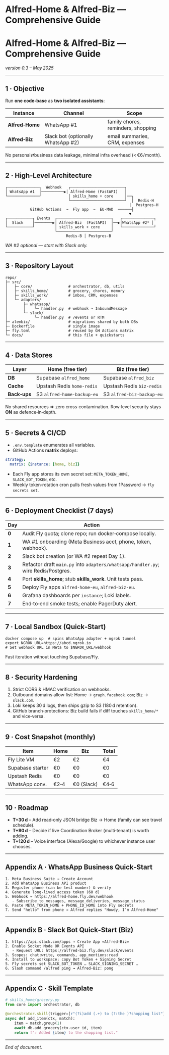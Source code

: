 # Alfred‑Home & Alfred‑Biz — Comprehensive Guide

# Alfred‑Home & Alfred‑Biz — Comprehensive Guide

*version 0.3 – May 2025*

---

## 1 · Objective

Run **one code‑base** as **two isolated assistants**:

| Instance | Channel | Scope |
| --- | --- | --- |
| **Alfred‑Home** | WhatsApp #1 | family chores, reminders, shopping |
| **Alfred‑Biz** | Slack bot (optionally WhatsApp #2) | email summaries, CRM, expenses |

No personal⇄business data leakage, minimal infra overhead (< €6 / month).

---

## 2 · High‑Level Architecture

```
┌──────────────┐  Webhook   ┌────────────────────────┐
│ WhatsApp #1  │──────────▶│ Alfred‑Home (FastAPI)   │
└──────────────┘            │ skills_home + core     │──┐
                            └────────────────────────┘  │  Redis‑H
                                                       │  Postgres‑H
           GitHub Actions  ⇢  Fly app  ⇢  EU‑MAD  ──────┤
                                                       ▼
┌───────────┐ Events  ┌────────────────────────┐   ┌──────────────┐
│  Slack    │────────▶│ Alfred‑Biz  (FastAPI)  │──▶│WhatsApp #2* │
└───────────┘         │ skills_work + core     │   └──────────────┘
                      └────────────────────────┘
                           Redis‑B │ Postgres‑B

```

*WA #2 optional — start with Slack only.*

---

## 3 · Repository Layout

```
repo/
├─ src/
│   ├─ core/                # orchestrator, db, utils
│   ├─ skills_home/         # grocery, chores, memory
│   ├─ skills_work/         # inbox, CRM, expenses
│   └─ adapters/
│       ├─ whatsapp/
│       │    └─ handler.py  # webhook → InboundMessage
│       └─ slack/
│            └─ handler.py  # /events or RTM
├─ alembic/                 # migrations shared by both DBs
├─ Dockerfile               # single image
├─ fly.toml                 # reused by GH Actions matrix
└─ docs/                    # this file + quickstarts

```

---

## 4 · Data Stores

| Layer | Home (free tier) | Biz (free tier) |
| --- | --- | --- |
| **DB** | Supabase `alfred_home` | Supabase `alfred_biz` |
| **Cache** | Upstash Redis `home‑redis` | Upstash Redis `biz‑redis` |
| **Back‑ups** | S3 `alfred‑home‑backup‑eu` | S3 `alfred‑biz‑backup‑eu` |

No shared resources ⇒ zero cross‑contamination. Row‑level security stays **ON** as defence‑in‑depth.

---

## 5 · Secrets & CI/CD

- `.env.template` enumerates all variables.
- GitHub Actions **matrix** deploys:

```yaml
strategy:
  matrix: {instance: [home, biz]}

```

- Each Fly app stores its own secret set: `META_TOKEN_HOME`, `SLACK_BOT_TOKEN`, etc.
- Weekly token‑rotation cron pulls fresh values from 1Password → `fly secrets set`.

---

## 6 · Deployment Checklist (7 days)

| Day | Action |
| --- | --- |
| **0** | Audit Fly quota; clone repo; run docker‑compose locally. |
| **1** | WA #1 onboarding (Meta Business acct, phone, token, webhook). |
| **2** | Slack bot creation (or WA #2 repeat Day 1). |
| **3** | Refactor draft `main.py` into `adapters/whatsapp/handler.py`; wire Redis/Postgres. |
| **4** | Port **skills_home**; stub **skills_work**. Unit tests pass. |
| **5** | Deploy Fly apps `alfred-home-eu`, `alfred-biz-eu`. |
| **6** | Grafana dashboards per `instance`; Loki labels. |
| **7** | End‑to‑end smoke tests; enable PagerDuty alert. |

---

## 7 · Local Sandbox (Quick‑Start)

```
docker compose up  # spins WhatsApp adapter + ngrok tunnel
export NGROK_URL=https://abcd.ngrok.io
# Set webhook URL in Meta to $NGROK_URL/webhook

```

Fast iteration without touching Supabase/Fly.

---

## 8 · Security Hardening

1. Strict CORS & HMAC verification on webhooks.
2. Outbound domains allow‑list: Home → `graph.facebook.com`; Biz → `slack.com`.
3. Loki keeps 30 d logs, then ships gzip to S3 (180 d retention).
4. GitHub branch‑protections: Biz build fails if diff touches `skills_home/*` and vice‑versa.

---

## 9 · Cost Snapshot (monthly)

| Item | Home | Biz | Total |
| --- | --- | --- | --- |
| Fly Lite VM | €2 | €2 | €4 |
| Supabase starter | €0 | €0 | €0 |
| Upstash Redis | €0 | €0 | €0 |
| WhatsApp conv. | €2‑4 | €0 (Slack) | €4‑6 |

---

## 10 · Roadmap

- **T+30 d** – Add read‑only JSON bridge Biz → Home (family can see travel schedule).
- **T+90 d** – Decide if live Coordination Broker (multi‑tenant) is worth adding.
- **T+120 d** – Voice interface (Alexa/Google) to whichever instance user chooses.

---

## Appendix A · WhatsApp Business Quick‑Start

```
1. Meta Business Suite → Create Account
2. Add WhatsApp Business API product
3. Register phone (can be test number) & verify
4. Generate long‑lived access token (60 d)
5. Webhook → https://alfred-home.fly.dev/webhook
   - Subscribe to messages, message_deliveries, message_status
6. Paste META_TOKEN_HOME + PHONE_ID_HOME into Fly secrets
7. Send "hello" from phone → Alfred replies "Howdy, I’m Alfred‑Home"

```

---

## Appendix B · Slack Bot Quick‑Start (Biz)

```
1. https://api.slack.com/apps → Create App «Alfred‑Biz»
2. Enable Socket Mode OR Events API
   - Request URL: https://alfred-biz.fly.dev/slack/events
3. Scopes: chat:write, commands, app_mentions:read
4. Install to workspace; copy Bot Token + Signing Secret
5. Fly secrets set SLACK_BOT_TOKEN … SLACK_SIGNING_SECRET …
6. Slash command /alfred ping → Alfred‑Biz: pong

```

---

## Appendix C · Skill Template

```python
# skills_home/grocery.py
from core import orchestrator, db

@orchestrator.skill(trigger=[r"(?i)add (.+) to (?:the )?shopping list"])
async def add_item(ctx, match):
    item = match.group(1)
    await db.add_grocery(ctx.user_id, item)
    return f"✓ Added {item} to the shopping list."

```

---

*End of document.*